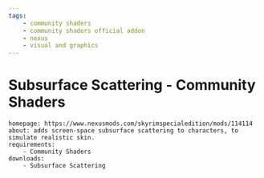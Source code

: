 ```yaml
---
tags:
    - community shaders
    - community shaders official addon
    - nexus
    - visual and graphics
---
```


# Subsurface Scattering - Community Shaders

```project_info
homepage: https://www.nexusmods.com/skyrimspecialedition/mods/114114
about: adds screen-space subsurface scattering to characters, to simulate realistic skin.
requirements:
    - Community Shaders
downloads:
    - Subsurface Scattering
```
